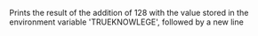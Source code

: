 Prints the result of the addition of 128 with the value stored in the environment variable 'TRUEKNOWLEGE', followed by a new line
